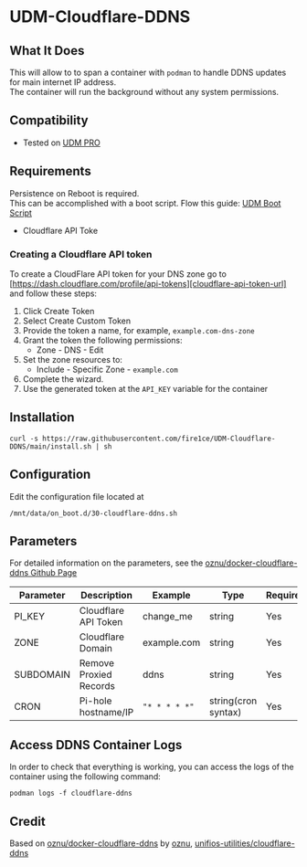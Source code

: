 # UDM-Cloudflare-DDNS

## What It Does

This will allow to to span a container with `podman` to handle DDNS updates for main internet IP address.  
The container will run the background without any system permissions.

## Compatibility

- Tested on [UDM PRO][amz-udm-pro-url]

## Requirements

Persistence on Reboot is required.  
This can be accomplished with a boot script. Flow this guide: [UDM Boot Script](https://github.com/unifi-utilities/unifios-utilities/tree/main/on-boot-script)

- Cloudflare API Toke

### Creating a Cloudflare API token

To create a CloudFlare API token for your DNS zone go to [https://dash.cloudflare.com/profile/api-tokens][cloudflare-api-token-url] and follow these steps:

1. Click Create Token
2. Select Create Custom Token
3. Provide the token a name, for example, `example.com-dns-zone`
4. Grant the token the following permissions:
   - Zone - DNS - Edit
5. Set the zone resources to:
   - Include - Specific Zone - `example.com`
6. Complete the wizard.
7. Use the generated token at the `API_KEY` variable for the container

## Installation

```shell
curl -s https://raw.githubusercontent.com/fire1ce/UDM-Cloudflare-DDNS/main/install.sh | sh
```

## Configuration

Edit the configuration file located at

```shell
/mnt/data/on_boot.d/30-cloudflare-ddns.sh
```

## Parameters

For detailed information on the parameters, see the [oznu/docker-cloudflare-ddns Github Page][oznu-docker-cloudflare-ddns-url]

| Parameter | Description            | Example       | Type                | Required |
| --------- | ---------------------- | ------------- | ------------------- | -------- |
| PI_KEY    | Cloudflare API Token   | change_me     | string              | Yes      |
| ZONE      | Cloudflare Domain      | example.com   | string              | Yes      |
| SUBDOMAIN | Remove Proxied Records | ddns          | string              | Yes      |
| CRON      | Pi-hole hostname/IP    | `"* * * * *"` | string(cron syntax) | Yes      |

## Access DDNS Container Logs

In order to check that everything is working, you can access the logs of the container using the following command:

```shell
podman logs -f cloudflare-ddns
```

## Credit

Based on [oznu/docker-cloudflare-ddns][oznu-docker-cloudflare-ddns-url] by [oznu][oznu-github-page-url],
[unifios-utilities/cloudflare-ddns][unifios-utilities-cloudflare-ddns-url]

<!-- --- -->

[unifios-utilities-cloudflare-ddns-url]: https://github.com/unifi-utilities/unifios-utilities/tree/main/cloudflare-ddns 'unifios-utilities-cloudflare-ddns'
[oznu-docker-cloudflare-ddns-url]: https://github.com/oznu/docker-cloudflare-ddns 'docker-cloudflare-ddns'
[oznu-github-page-url]: https://github.com/oznu 'oznu github page'
[amz-udm-pro-url]: https://amzn.to/3J4fezk 'Amazon Unifi UDM Pro'
[cloudflare-api-token-url]: https://dash.cloudflare.com/profile/api-tokens 'Cloudflare API Token'

<!-- --- -->
